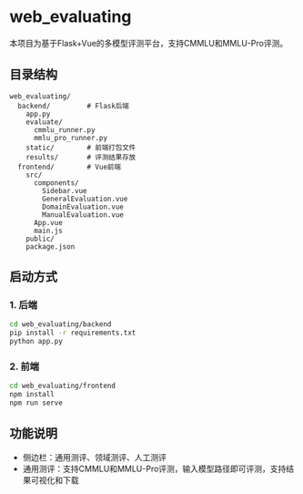 # web_evaluating

本项目为基于Flask+Vue的多模型评测平台，支持CMMLU和MMLU-Pro评测。

## 目录结构

```
web_evaluating/
  backend/         # Flask后端
    app.py
    evaluate/
      cmmlu_runner.py
      mmlu_pro_runner.py
    static/        # 前端打包文件
    results/       # 评测结果存放
  frontend/        # Vue前端
    src/
      components/
        Sidebar.vue
        GeneralEvaluation.vue
        DomainEvaluation.vue
        ManualEvaluation.vue
      App.vue
      main.js
    public/
    package.json
```

## 启动方式

### 1. 后端
```bash
cd web_evaluating/backend
pip install -r requirements.txt
python app.py
```

### 2. 前端
```bash
cd web_evaluating/frontend
npm install
npm run serve
```

## 功能说明
- 侧边栏：通用测评、领域测评、人工测评
- 通用测评：支持CMMLU和MMLU-Pro评测，输入模型路径即可评测，支持结果可视化和下载 